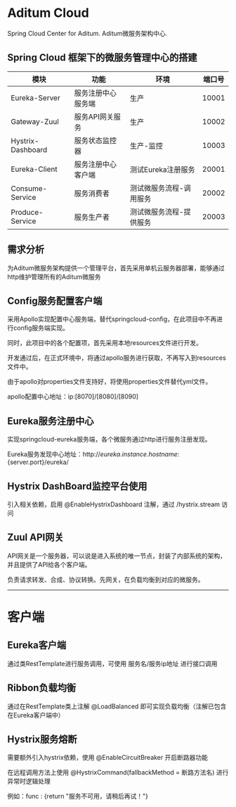 # Aditum Cloud

Spring Cloud Center for Aditum. Aditum微服务架构中心. 

## Spring Cloud 框架下的微服务管理中心的搭建

|模块|功能|环境|端口号|
|---|---|---|---|
|Eureka-Server|服务注册中心服务端|生产|10001
|Gateway-Zuul|服务API网关服务|生产|10002
|Hystrix-Dashboard|服务状态监控器|生产-监控|10003
|Eureka-Client|服务注册中心客户端|测试Eureka注册服务|20001
|Consume-Service|服务消费者|测试微服务流程-调用服务|20002
|Produce-Service|服务生产者|测试微服务流程-提供服务|20003

## 需求分析

为Aditum微服务架构提供一个管理平台，首先采用单机云服务器部署，能够通过http维护管理所有的Aditum微服务

## Config服务配置客户端

采用Apollo实现配置中心服务端，替代springcloud-config，在此项目中不再进行config服务端实现。

同时，此项目中的各个配置项，首先采用本地resources文件进行开发。

开发通过后，在正式环境中，将通过apollo服务进行获取，不再写入到resources文件中。

由于apollo对properties文件支持好，将使用properties文件替代yml文件。

apollo配置中心地址：ip:[8070]/[8080]/[8090]

## Eureka服务注册中心

实现springcloud-eureka服务端，各个微服务通过http进行服务注册发现。

Eureka服务发现中心地址：http://${eureka.instance.hostname}:${server.port}/eureka/

## Hystrix DashBoard监控平台使用

引入相关依赖，启用 @EnableHystrixDashboard 注解，通过 /hystrix.stream 访问

## Zuul API网关

API网关是一个服务器，可以说是进入系统的唯一节点，封装了内部系统的架构，并且提供了API给各个客户端。

负责请求转发、合成、协议转换。先网关，在负载均衡到对应的微服务。

--------------------------------------------------------------

# 客户端

## Eureka客户端

通过类RestTemplate进行服务调用，可使用 服务名/服务ip地址 进行接口调用

## Ribbon负载均衡

通过在RestTemplate类上注解 @LoadBalanced 即可实现负载均衡（注解已包含在Eureka客户端中）

## Hystrix服务熔断

需要额外引入hystrix依赖，使用 @EnableCircuitBreaker 开启断路器功能

在远程调用方法上使用 @HystrixCommand(fallbackMethod = 断路方法名) 进行异常时逻辑处理

例如：func : {return "服务不可用，请稍后再试！"} 